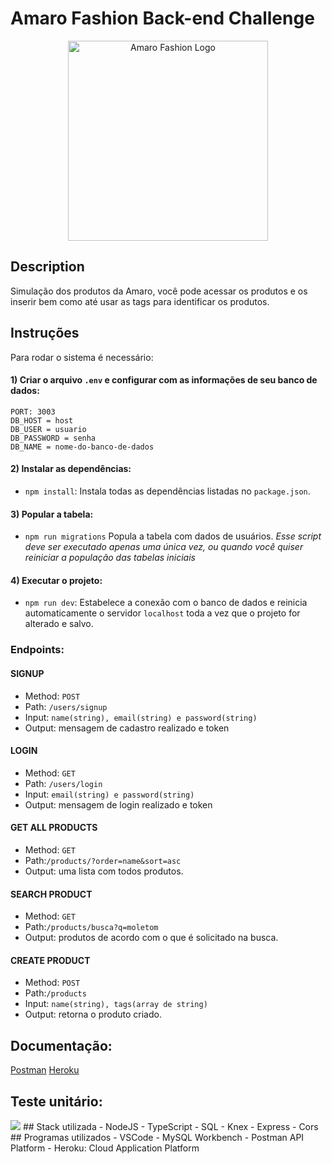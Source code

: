 # Amaro Fashion Back-end Challenge

<p align="center">
  <img src="https://upload.wikimedia.org/wikipedia/commons/5/53/Amaro_logo.png" width="320" alt="Amaro Fashion Logo" />
</p>

## Description

Simulação dos produtos da Amaro, você pode acessar os produtos e os inserir bem como até usar as tags para identificar os produtos.

## Instruções
 Para rodar o sistema é necessário:

#### 1) Criar o arquivo `.env` e configurar com as informações de seu banco de dados:
```
PORT: 3003
DB_HOST = host
DB_USER = usuario
DB_PASSWORD = senha
DB_NAME = nome-do-banco-de-dados
```

#### 2) Instalar as dependências:

-   `npm install`:
    Instala todas as dependências listadas no `package.json`.

#### 3) Popular a tabela:

-   `npm run migrations`
    Popula a tabela com dados de usuários.
    _Esse script deve ser executado apenas uma única vez, ou quando você quiser reiniciar a população das tabelas iniciais_

#### 4) Executar o projeto:

-   `npm run dev`:
    Estabelece a conexão com o banco de dados e reinicia automaticamente o servidor `localhost` toda a vez que o projeto for alterado e salvo.

### Endpoints:

#### SIGNUP

-   Method: `POST`
-   Path: `/users/signup`
-   Input: `name(string), email(string) e password(string)`
-   Output: mensagem de cadastro realizado e token

#### LOGIN

-   Method: `GET`
-   Path: `/users/login`
-   Input: `email(string) e password(string)`
-   Output: mensagem de login realizado e token

#### GET ALL PRODUCTS

-   Method: `GET`
-   Path:`/products/?order=name&sort=asc`
-   Output: uma lista com todos produtos.

#### SEARCH PRODUCT

-   Method: `GET`
-   Path:`/products/busca?q=moletom`
-   Output: produtos de acordo com o que é solicitado na busca.

#### CREATE PRODUCT

-   Method: `POST`
-   Path:`/products`
-   Input: `name(string), tags(array de string)`
-   Output: retorna o produto criado.

## Documentação:
[Postman](https://documenter.getpostman.com/view/20785860/VUxKTpB3)
[Heroku](https://amaro-products-challege.herokuapp.com/products)

## Teste unitário:
<img src ="test.jpg">
## Stack utilizada
- NodeJS
- TypeScript
- SQL
- Knex
- Express
- Cors
## Programas utilizados
- VSCode
- MySQL Workbench
- Postman API Platform
- Heroku: Cloud Application Platform